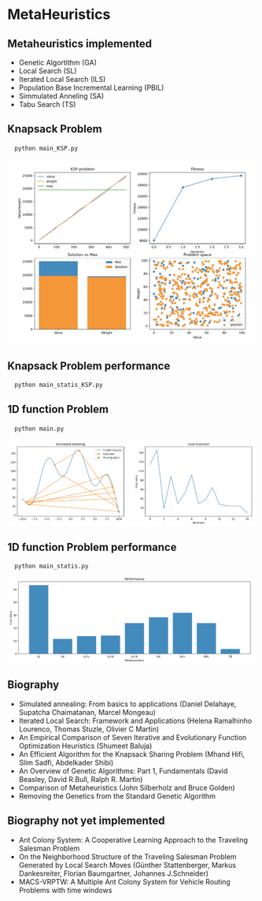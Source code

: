 # MetaHeuristics

## Metaheuristics implemented

- Genetic Algortithm (GA)
- Local Search (SL)
- Iterated Local Search (ILS)
- Population Base Incremental Learning (PBIL)
- Simmulated Anneling (SA)
- Tabu Search (TS)

## Knapsack Problem

``` python 
  python main_KSP.py
```

![Graph](https://github.com/ipmach/MetaHeuristics/blob/main/Documentation/Plot_1.png)

## Knapsack Problem performance

``` python 
  python main_statis_KSP.py
```

## 1D function Problem

``` python 
  python main.py
```

![Graph](https://github.com/ipmach/MetaHeuristics/blob/main/Documentation/Plot_4.png)

## 1D function Problem performance

``` python 
  python main_statis.py
```
![Graph](https://github.com/ipmach/MetaHeuristics/blob/main/Documentation/Plot_3.png)

## Biography

- Simulated annealing: From basics to applications (Daniel Delahaye, Supatcha Chaimatanan, Marcel Mongeau)
- Iterated Local Search: Framework and Applications (Helena Ramalhinho Lourenco, Thomas Stuzle, Olivier C Martin)
- An Empirical Comparison of Seven Iterative and Evolutionary Function Optimization Heuristics (Shumeet Baluja)
- An Efficient Algorithm for the Knapsack Sharing Problem (Mhand Hifi, Slim Sadfi, Abdelkader Shibi)
- An Overview of Genetic Algorithms: Part 1, Fundamentals (David Beasley, David R.Bull, Ralph R. Martin)
- Comparison of Metaheuristics (John Silberholz and Bruce Golden)
- Removing the Genetics from the Standard Genetic Algorithm

## Biography not yet implemented

- Ant Colony System: A Cooperative Learning Approach to the Traveling Salesman Problem
- On the Neighborhood Structure of the Traveling Salesman Problem Generated by Local Search Moves (Günther Stattenberger, Markus Dankesreiter, Florian Baumgartner, Johannes J.Schneider)
- MACS-VRPTW: A Multiple Ant Colony System for Vehicle Routing Problems with time windows
